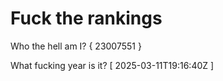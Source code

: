 # Fuck the rankings

Who the hell am I?
{ 23007551 }

What fucking year is it?
[ 2025-03-11T19:16:40Z ]
